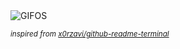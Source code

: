 <div align="justify">
<picture>
    <source media="(prefers-color-scheme: dark)" srcset="https://i.ibb.co/9H62rhfq/output-gif.gif">
    <source media="(prefers-color-scheme: light)" srcset="https://i.ibb.co/9H62rhfq/output-gif.gif">
    <img alt="GIFOS" src="https://i.ibb.co/9H62rhfq/output-gif.gif">
</picture>

<sub><i>inspired from [x0rzavi/github-readme-terminal](https://github.com/x0rzavi/github-readme-terminal)</i></sub>

</div>

<!-- Image deletion URL: https://ibb.co/HT6YHCMr/19ef5d8e8a3b856068d2401b5ba0abab -->